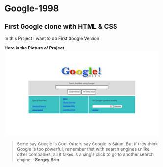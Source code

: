 # Google-1998
First Google clone with HTML &amp; CSS
---

In this Project I want to do First Google Version

**Here is the Picture of Project**
![Image](/img/Google98_Project.png)
>Some say Google is God. Others say Google is Satan. But if they think Google is too powerful, remember that with search engines unlike other companies, all it takes is a single click to go to another search engine. 
-**Sergey Brin**


